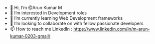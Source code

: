 - 👋 Hi, I’m @Arun Kumar M
- 👀 I’m interested in Development roles
- 🌱 I’m currently learning Web Development frameworks
- 💞️ I’m looking to collaborate on with fellow passionate developers
- 📫 How to reach me  LinkedIn : https://www.linkedin.com/in/m-arun-kumar-0203-gmail/
<!---
ArunKumar235/ArunKumar235 is a ✨ special ✨ repository because its `README.md` (this file) appears on your GitHub profile.
You can click the Preview link to take a look at your changes.
--->
